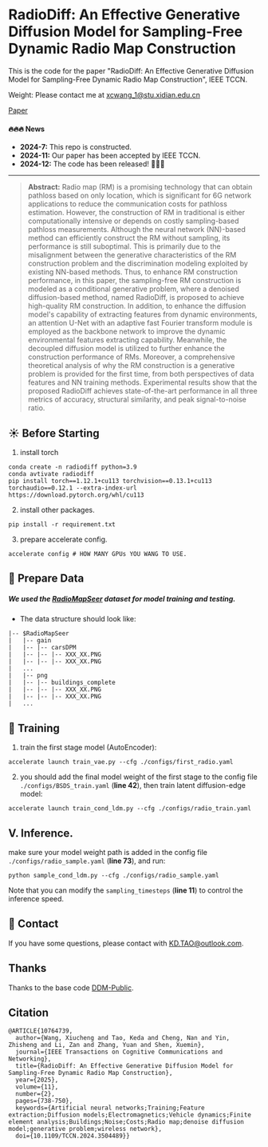 # RadioDiff: An Effective Generative Diffusion Model for Sampling-Free Dynamic Radio Map Construction

This is the code for the paper "RadioDiff: An Effective Generative Diffusion Model for Sampling-Free Dynamic Radio Map Construction", IEEE TCCN.

Weight: Please contact me at xcwang_1@stu.xidian.edu.cn

[Paper](https://ieeexplore.ieee.org/document/10764739)

#### 🔥🔥🔥 News

- **2024-7:** This repo is constructed.
- **2024-11:** Our paper has been accepted by IEEE TCCN.
- **2024-12:** The code has been released! 🎉🎉🎉

---

> **Abstract:** Radio map (RM) is a promising technology that can obtain pathloss based on only location, which is significant for 6G network applications to reduce the communication costs for pathloss estimation. However, the construction of RM in traditional is either computationally intensive or depends on costly sampling-based pathloss measurements. Although the neural network (NN)-based method can efficiently construct the RM without sampling, its performance is still suboptimal. This is primarily due to the misalignment between the generative characteristics of the RM construction problem and the discrimination modeling exploited by existing NN-based methods. Thus, to enhance RM construction performance, in this paper, the sampling-free RM construction is modeled as a conditional generative problem, where a denoised diffusion-based method, named RadioDiff, is proposed to achieve high-quality RM construction. In addition, to enhance the diffusion model's capability of extracting features from dynamic environments, an attention U-Net with an adaptive fast Fourier transform module is employed as the backbone network to improve the dynamic environmental features extracting capability. Meanwhile, the decoupled diffusion model is utilized to further enhance the construction performance of RMs. Moreover, a comprehensive theoretical analysis of why the RM construction is a generative problem is provided for the first time, from both perspectives of data features and NN training methods. Experimental results show that the proposed RadioDiff achieves state-of-the-art performance in all three metrics of accuracy, structural similarity, and peak signal-to-noise ratio.

## :sunny: Before Starting

1. install torch
~~~
conda create -n radiodiff python=3.9
conda avtivate radiodiff
pip install torch==1.12.1+cu113 torchvision==0.13.1+cu113 torchaudio==0.12.1 --extra-index-url https://download.pytorch.org/whl/cu113
~~~
2. install other packages.
~~~
pip install -r requirement.txt
~~~
3. prepare accelerate config.
~~~
accelerate config # HOW MANY GPUs YOU WANG TO USE.
~~~

## :sparkler: Prepare Data

##### We used the [RadioMapSeer](https://radiomapseer.github.io/) dataset for model training and testing.

- The data structure should look like:

```commandline
|-- $RadioMapSeer
|   |-- gain
|   |-- |-- carsDPM
|   |-- |-- |-- XXX_XX.PNG
|   |-- |-- |-- XXX_XX.PNG
|   ...
|   |-- png
|   |-- |-- buildings_complete
|   |-- |-- |-- XXX_XX.PNG
|   |-- |-- |-- XXX_XX.PNG
|	...
```
## :tada: Training
1. train the first stage model (AutoEncoder):
~~~[inference_numpy_for_slide.py](..%2F..%2F..%2F..%2Fmedia%2Fhuang%2F2da18d46-7cba-4259-9abd-0df819bb104c%2Finference_numpy_for_slide.py)
accelerate launch train_vae.py --cfg ./configs/first_radio.yaml
~~~
2. you should add the final model weight of the first stage to the config file `./configs/BSDS_train.yaml` (**line 42**), then train latent diffusion-edge model:
~~~
accelerate launch train_cond_ldm.py --cfg ./configs/radio_train.yaml
~~~

## V. Inference.
make sure your model weight path is added in the config file `./configs/radio_sample.yaml` (**line 73**), and run:
~~~
python sample_cond_ldm.py --cfg ./configs/radio_sample.yaml
~~~
Note that you can modify the `sampling_timesteps` (**line 11**) to control the inference speed.

## :green_book: Contact
If you have some questions, please contact with KD.TAO@outlook.com.
## Thanks
Thanks to the base code [DDM-Public](https://github.com/GuHuangAI/DDM-Public).
## Citation
~~~
@ARTICLE{10764739,
  author={Wang, Xiucheng and Tao, Keda and Cheng, Nan and Yin, Zhisheng and Li, Zan and Zhang, Yuan and Shen, Xuemin},
  journal={IEEE Transactions on Cognitive Communications and Networking}, 
  title={RadioDiff: An Effective Generative Diffusion Model for Sampling-Free Dynamic Radio Map Construction}, 
  year={2025},
  volume={11},
  number={2},
  pages={738-750},
  keywords={Artificial neural networks;Training;Feature extraction;Diffusion models;Electromagnetics;Vehicle dynamics;Finite element analysis;Buildings;Noise;Costs;Radio map;denoise diffusion model;generative problem;wireless network},
  doi={10.1109/TCCN.2024.3504489}}
~~~
